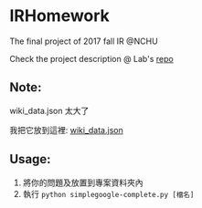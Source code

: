 # IRHomework
The final project of 2017 fall IR @NCHU

Check the project description @ Lab's [repo](https://github.com/UDICatNCHU/QA_Robot_Project)

## Note:
wiki_data.json 太大了

我把它放到這裡: [wiki_data.json](https://goo.gl/JvTtt5)

## Usage:
1. 將你的問題及放置到專案資料夾內
2. 執行 `python simplegoogle-complete.py [檔名]`
